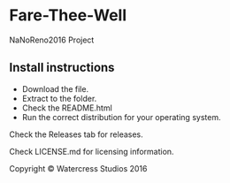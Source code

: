 # Fare-Thee-Well
NaNoReno2016 Project

## Install instructions ##
* Download the file.
* Extract to the folder.
* Check the README.html
* Run the correct distribution for your operating system.

Check the Releases tab for releases.

Check LICENSE.md for licensing information.

Copyright © Watercress Studios 2016
